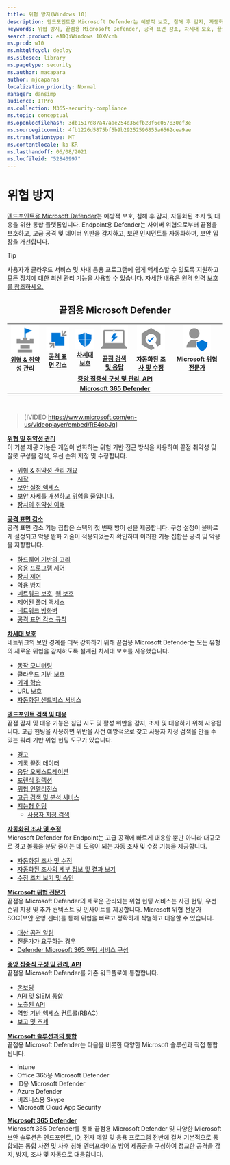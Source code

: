 ```yaml
---
title: 위협 방지(Windows 10)
description: 엔드포인트용 Microsoft Defender는 예방적 보호, 침해 후 감지, 자동화된 조사 및 대응을 위한 통합 플랫폼입니다.
keywords: 위협 방지, 끝점용 Microsoft Defender, 공격 표면 감소, 차세대 보호, 끝점 감지 및 대응, 자동화된 조사 및 대응, Microsoft 위협 전문가, 장치용 Microsoft 보안 점수, 고급 헌팅, 사이버 위협 헌팅, 웹 위협 방지
search.product: eADQiWindows 10XVcnh
ms.prod: w10
ms.mktglfcycl: deploy
ms.sitesec: library
ms.pagetype: security
ms.author: macapara
author: mjcaparas
localization_priority: Normal
manager: dansimp
audience: ITPro
ms.collection: M365-security-compliance
ms.topic: conceptual
ms.openlocfilehash: 3db1517d87a47aae254d36cfb28f6c057830ef3e
ms.sourcegitcommit: 4fb1226d5875bf5b9b29252596855a6562cea9ae
ms.translationtype: MT
ms.contentlocale: ko-KR
ms.lasthandoff: 06/08/2021
ms.locfileid: "52840997"
---
```

# <a name="threat-protection"></a>위협 방지
[엔드포인트용 Microsoft Defender](/microsoft-365/security/defender-endpoint/microsoft-defender-advanced-threat-protection)는 예방적 보호, 침해 후 감지, 자동화된 조사 및 대응을 위한 통합 플랫폼입니다. Endpoint용 Defender는 사이버 위협으로부터 끝점을 보호하고, 고급 공격 및 데이터 위반을 감지하고, 보안 인시던트를 자동화하며, 보안 입장을 개선합니다.

> [!TIP]
> 사용자가 클라우드 서비스 및 사내 응용 프로그램에 쉽게 액세스할 수 있도록 지원하고 모든 장치에 대한 최신 관리 기능을 사용할 수 있습니다. 자세한 내용은 원격 인력 [보호를 참조하세요.](/enterprise-mobility-security/remote-work/) 

<center><h2>끝점용 Microsoft Defender</center></h2>
<table>
<tr>
<td><a href="#tvm"><center><img src="images/TVM_icon.png" alt="threat and vulnerability icon"> <br><b>위협 & 취약성 관리</b></center></a></td>
<td><a href="#asr"><center><img src="images/asr-icon.png" alt="attack surface reduction icon"> <br><b>공격 표면 감소</b></center></a></td>
<td><center><a href="#ngp"><img src="images/ngp-icon.png" alt="next generation protection icon"><br> <b>차세대 보호</b></a></center></td>
<td><center><a href="#edr"><img src="images/edr-icon.png" alt="endpoint detection and response icon"><br> <b>끝점 검색 및 응답</b></a></center></td>
<td><center><a href="#ai"><img src="images/air-icon.png" alt="automated investigation and remediation icon"><br> <b>자동화된 조사 및 수정</b></a></center></td>
<td><center><a href="#mte"><img src="images/mte-icon.png" alt="microsoft threat experts icon"><br> <b>Microsoft 위협 전문가</b></a></center></td>
</tr>
<tr>
<td colspan="7">
<a href="#apis"><center><b>중앙 집중식 구성 및 관리, API</a></b></center></td>
</tr>
<tr>
<td colspan="7"><a href="#mtp"><center><b>Microsoft 365 Defender</a></center></b></td>
</tr>
</table>
<br>

<a name="tvm"></a>


>[!VIDEO https://www.microsoft.com/en-us/videoplayer/embed/RE4obJq]

**[위협 및 취약성 관리](next-gen-threat-and-vuln-mgt.md)**<br>
이 기본 제공 기능은 게임이 변화하는 위험 기반 접근 방식을 사용하여 끝점 취약성 및 잘못 구성을 검색, 우선 순위 지정 및 수정합니다.

- [위협 & 취약성 관리 개요](next-gen-threat-and-vuln-mgt.md)
- [시작](tvm-prerequisites.md)
- [보안 설정 액세스](tvm-dashboard-insights.md)
- [보안 자세를 개선하고 위험을 줄입니다.](tvm-security-recommendation.md)
- [장치의 취약성 이해](tvm-software-inventory.md)

<a name="asr"></a>

**[공격 표면 감소](overview-attack-surface-reduction.md)**<br>
공격 표면 감소 기능 집합은 스택의 첫 번째 방어 선을 제공합니다. 구성 설정이 올바르게 설정되고 악용 완화 기술이 적용되었는지 확인하여 이러한 기능 집합은 공격 및 악용을 저항합니다.

- [하드웨어 기반의 고리](overview-hardware-based-isolation.md)
- [응용 프로그램 제어](/windows/security/threat-protection/windows-defender-application-control/windows-defender-application-control)
- [장치 제어](/windows/security/threat-protection/device-guard/introduction-to-device-guard-virtualization-based-security-and-windows-defender-application-control)
- [악용 방지](exploit-protection.md)
- [네트워크 보호,](network-protection.md) [웹 보호](web-protection-overview.md)
- [제어된 폴더 액세스](controlled-folders.md)
- [네트워크 방화벽](/windows/security/threat-protection/windows-firewall/windows-firewall-with-advanced-security)
- [공격 표면 감소 규칙](attack-surface-reduction.md)

<a name="ngp"></a>

**[차세대 보호](/windows/security/threat-protection/microsoft-defender-antivirus/microsoft-defender-antivirus-in-windows-10)**<br>
네트워크의 보안 경계를 더욱 강화하기 위해 끝점용 Microsoft Defender는 모든 유형의 새로운 위협을 감지하도록 설계된 차세대 보호를 사용했습니다.

- [동작 모니터링](/windows/security/threat-protection/microsoft-defender-antivirus/configure-real-time-protection-microsoft-defender-antivirus)
- [클라우드 기반 보호](/windows/security/threat-protection/microsoft-defender-antivirus/configure-protection-features-microsoft-defender-antivirus)
- [기계 학습](/windows/security/threat-protection/microsoft-defender-antivirus/utilize-microsoft-cloud-protection-microsoft-defender-antivirus)
- [URL 보호](/windows/security/threat-protection/microsoft-defender-antivirus/configure-network-connections-microsoft-defender-antivirus)
- [자동화된 샌드박스 서비스](/windows/security/threat-protection/microsoft-defender-antivirus/configure-block-at-first-sight-microsoft-defender-antivirus)

<a name="edr"></a>

**[엔드포인트 검색 및 대응](overview-endpoint-detection-response.md)**<br>
끝점 감지 및 대응 기능은 침입 시도 및 활성 위반을 감지, 조사 및 대응하기 위해 사용됩니다. 고급 헌팅을 사용하면 위반을 사전 예방적으로 찾고 사용자 지정 검색을 만들 수 있는 쿼리 기반 위협 헌팅 도구가 있습니다.

- [경고](alerts-queue.md)
- [기록 끝점 데이터](investigate-machines.md#timeline)
- [응답 오케스트레이션](/windows/security/threat-protection/microsoft-defender-atp/respond-machine-alerts)
- [포렌식 컬렉션](respond-machine-alerts.md#collect-investigation-package-from-devices)
- [위협 인텔리전스](threat-indicator-concepts.md)
- [고급 검색 및 분석 서비스](respond-file-alerts.md#deep-analysis)
- [지능형 헌팅](advanced-hunting-overview.md)
    - [사용자 지정 검색](overview-custom-detections.md)

<a name="ai"></a>

**[자동화된 조사 및 수정](automated-investigations.md)**<br>
Microsoft Defender for Endpoint는 고급 공격에 빠르게 대응할 뿐만 아니라 대규모로 경고 볼륨을 분당 줄이는 데 도움이 되는 자동 조사 및 수정 기능을 제공합니다.

- [자동화된 조사 및 수정](automated-investigations.md)
- [자동화된 조사의 세부 정보 및 결과 보기](auto-investigation-action-center.md)
- [수정 조치 보기 및 승인](manage-auto-investigation.md)

<a name="mte"></a>

**[Microsoft 위협 전문가](microsoft-threat-experts.md)**<br>
끝점용 Microsoft Defender의 새로운 관리되는 위협 헌팅 서비스는 사전 헌팅, 우선 순위 지정 및 추가 컨텍스트 및 인사이트를 제공합니다. Microsoft 위협 전문가 SOC(보안 운영 센터)를 통해 위협을 빠르고 정확하게 식별하고 대응할 수 있습니다.

- [대상 공격 알림](microsoft-threat-experts.md)
- [전문가가 요구하는 경우](microsoft-threat-experts.md)
- [Defender Microsoft 365 헌팅 서비스 구성](configure-microsoft-threat-experts.md)

<a name="apis"></a>

**[중앙 집중식 구성 및 관리, API](management-apis.md)**<br>
끝점용 Microsoft Defender를 기존 워크플로에 통합합니다.
- [온보딩](onboard-configure.md)
- [API 및 SIEM 통합](configure-siem.md)
- [노출된 API](apis-intro.md)
- [역할 기반 액세스 컨트롤(RBAC)](rbac.md)
- [보고 및 추세](threat-protection-reports.md)

<a name="integration"></a>
**[Microsoft 솔루션과의 통합](threat-protection-integration.md)** <br>
 끝점용 Microsoft Defender는 다음을 비롯한 다양한 Microsoft 솔루션과 직접 통합됩니다.
- Intune
- Office 365용 Microsoft Defender
- ID용 Microsoft Defender
- Azure Defender
- 비즈니스용 Skype
- Microsoft Cloud App Security

<a name="mtp"></a>
**[Microsoft 365 Defender](/microsoft-365/security/defender/microsoft-threat-protection)**<br>
 Microsoft 365 Defender를 통해 끝점용 Microsoft Defender 및 다양한 Microsoft 보안 솔루션은 엔드포인트, ID, 전자 메일 및 응용 프로그램 전반에 걸쳐 기본적으로 통합되는 통합 사전 및 사후 침해 엔터프라이즈 방어 제품군을 구성하여 정교한 공격을 감지, 방지, 조사 및 자동으로 대응합니다.
